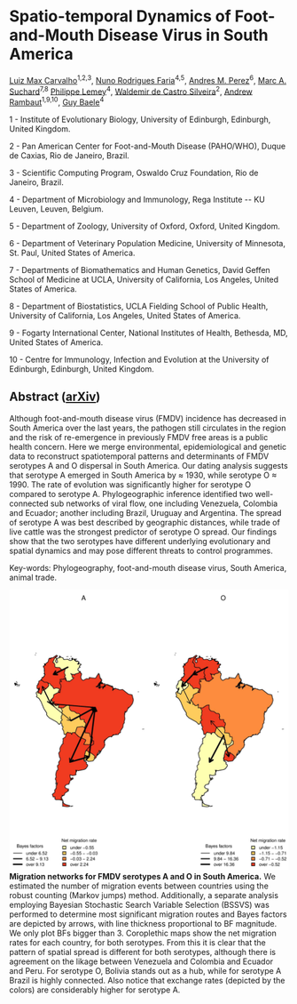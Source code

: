 Spatio-temporal Dynamics of Foot-and-Mouth Disease Virus in South America
============

[Luiz Max Carvalho](http://lmfcarvalho.org/about/)<sup>1,2,3</sup>,
[Nuno Rodrigues Faria](http://evolve.zoo.ox.ac.uk/Evolve/Nuno_Faria.html)<sup>4,5</sup>,
[Andres M. Perez](http://www.cvm.umn.edu/vpm/faculty/andresperez/home.html)<sup>6</sup>,
[Marc A. Suchard](http://faculty.biomath.ucla.edu/msuchard/)<sup>7,8</sup>
[Philippe Lemey](https://rega.kuleuven.be/cev/ecv/lab-members/PhilippeLemey.html)<sup>4</sup>,
[Waldemir de Castro Silveira](https://www.researchgate.net/profile/Waldemir_Silveira2)<sup>2</sup>,
[Andrew Rambaut](http://tree.bio.ed.ac.uk/people/arambaut/)<sup>1,9,10</sup>,
[Guy Baele](https://rega.kuleuven.be/cev/ecv/lab-members/GuyBaele.html)<sup>4</sup>

1 - Institute of Evolutionary Biology, University of Edinburgh, Edinburgh, United Kingdom.

2 - Pan American Center for Foot-and-Mouth Disease (PAHO/WHO), Duque de Caxias, Rio de Janeiro, Brazil.

3 - Scientific Computing Program, Oswaldo Cruz Foundation, Rio de Janeiro, Brazil.

4 - Department of Microbiology and Immunology, Rega Institute -- KU Leuven, Leuven, Belgium.

5 - Department of Zoology, University of Oxford, Oxford, United Kingdom.

6 - Department of Veterinary Population Medicine, University of Minnesota, St. Paul, United States of America.

7 - Departments of Biomathematics and Human Genetics, David Geffen School of Medicine at UCLA, University of California, Los Angeles,  United States of America.

8 - Department of Biostatistics, UCLA Fielding School of Public Health, University of California, Los Angeles,  United States of America.

9 - Fogarty International Center, National Institutes of Health, Bethesda, MD, United States of America.

10 - Centre for Immunology, Infection and Evolution at the University of Edinburgh, Edinburgh, United Kingdom.

## Abstract ([arXiv](http://arxiv.org/abs/1505.01105))

Although foot-and-mouth disease virus (FMDV) incidence has decreased in South America over the last years, the pathogen still circulates in the region and the risk of re-emergence in previously FMDV free areas is a public health concern. Here we merge environmental, epidemiological and genetic data to reconstruct spatiotemporal patterns and determinants of FMDV serotypes A and O dispersal in South America.
Our dating analysis suggests that serotype A emerged in South America by ≈ 1930, while serotype O ≈ 1990.
The rate of evolution was significantly higher for serotype O compared to serotype A.
Phylogeographic inference identified two well-connected sub networks of viral flow, one including Venezuela, Colombia and Ecuador; another including Brazil, Uruguay and Argentina.
The spread of serotype A was best described by geographic distances, while trade of live cattle was the strongest predictor of serotype O spread. Our findings show that the two serotypes have different underlying evolutionary and spatial dynamics and may pose different threats to control programmes.

Key-words: Phylogeography, foot-and-mouth disease virus, South America, animal trade.

![](/FIGURES/PLOTS/MJandBFs.jpg)
**Migration networks for FMDV serotypes A and O in South America.**
We estimated the number of migration events between countries using the robust counting (Markov jumps) method.
Additionally, a separate analysis employing Bayesian Stochastic Search Variable Selection (BSSVS) was performed to determine most significant migration routes and Bayes factors are depicted by arrows, with line thickness proportional to BF magnitude.
We only plot BFs bigger than 3.
Coroplethic maps show the net migration rates for each country, for both serotypes.
From this it is clear that the pattern of spatial spread is different for both serotypes, although there is agreement on the likage between Venezuela and Colombia and Ecuador and Peru.
For serotype O, Bolivia stands out as a hub, while for serotype A Brazil is highly connected. Also notice that exchange rates (depicted by the colors) are considerably higher for serotype A.
